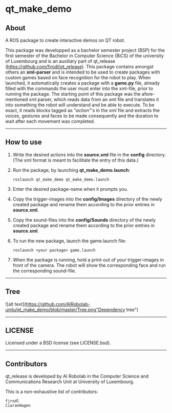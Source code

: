 # qt_make_demo
## About
 A ROS package to create interactive demos on QT robot.

This package was developped as a bachelor semester project (BSP) for the first semester of the Bachelor in Computer Science (BiCS) of the university of Luxembourg and is an auxiliary part of qt_release (<https://github.com/fjrodl/qt_release>).
This package contains amongst others an **xml-parser** and is intended to be used to create packages with custom games based on face recognition for the robot to play. When launched, it automatically creates a package with a **game.py** file, already filled with the commands the user must enter into the xml-file, prior to running the package. The starting point of this package was the afore-mentioned xml parser, which reads data from an xml file and translates it into something the robot will understand and be able to execute. To be exact, it reads blocks tagged as *"action"*'s in the xml file and extracts the voices, gestures and faces to be made consequently and the duration to wait after each movement was completed.

---

## How to use
1. Write the desired actions into the **source.xml** file in the **config** directory. (The xml format is meant to facilitate the entry of this data.)

2. Run the package, by launching **qt_make_demo.launch**:

   `roslaunch qt_make_demo qt_make_demo.launch`

3. Enter the desired package-name when it prompts you.

4. Copy the trigger-images into the **config/Images** directory of the newly created package and rename them according to the prior entries in **source.xml**.

5. Copy the sound-files into the **config/Sounds** directory of the newly created package and rename them according to the prior entries in **source.xml**.

6. To run the new package, launch the game.launch file: 

   `roslaunch <your package> game.launch`

7. When the package is running, hold a print-out of your trigger-images in front of the camera. The robot will show the corresponding face and run the corresponding sound-file.

---

## Tree

![alt text](https://github.com/AIRobolab-unilu/qt_make_demo/blob/master/Tree.png"Dependency tree")

---

## LICENSE
Licensed under a BSD license (see LICENSE.bsd).

---

## Contributors
qt_release is developed by AI Robolab in the Computer Science and Communications Research Unit at University of Luxembourg.

This is a non-exhaustive list of contributors:

    fjrodl
    CiaranHagen

